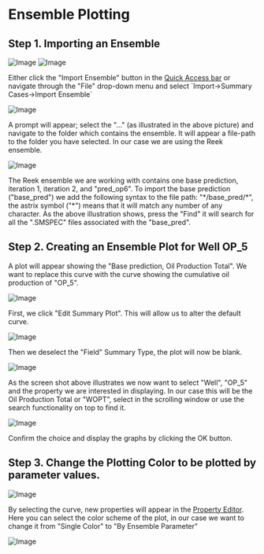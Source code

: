 # Ensemble Plotting

## Step 1. Importing an Ensemble

![Image](Resources/Pictures/import_ensemble.png) ![Image](Resources/Pictures/import_ensemble_1.png)

Either click the "Import Ensemble" button in the [Quick Access bar](../graphical-user-interface/graphical-user-interface.md#quick-access-buttons) or navigate through the "File" drop-down menu and select ´Import->Summary Cases->Import Ensemble´

![Image](Resources/Pictures/find_ensemble.png)

A prompt will appear; select the "..." (as illustrated in the above picture) and navigate to the folder which contains the ensemble. It will appear a file-path to the folder you have selected. In our case we are using the Reek ensemble.

![Image](Resources/Pictures/filter_ensemble.png)

The Reek ensemble we are working with contains one base prediction, iteration 1, iteration 2, and "pred_op6". To import the base prediction ("base_pred") we add the following syntax to the file path: "\*/base_pred/\*", the astrix symbol ("\*") means that it will match any number of any character. As the above illustration shows, press the "Find" it will search for all the ".SMSPEC" files associated with the "base_pred".

## Step 2. Creating an Ensemble Plot for Well OP_5

A plot will appear showing the "Base prediction, Oil Production Total". We want to replace this curve with the curve showing the cumulative oil production of "OP_5". 

![Image](Resources/Pictures/edit_old.png)

First, we click "Edit Summary Plot". This will allow us to alter the default curve.

![Image](Resources/Pictures/deselect_field.png)

Then we deselect the "Field" Summary Type, the plot will now be blank.

![Image](Resources/Pictures/select_OP_5.png)

As the screen shot above illustrates we now want to select "Well", "OP_5" and the property we are interested in displaying. In our case this will be the Oil Production Total or "WOPT", select in the scrolling window or use the search functionality on top to find it.

![Image](Resources/Pictures/click_ok.png)

Confirm the choice and display the graphs by clicking the OK button.

## Step 3. Change the Plotting Color to be plotted by parameter values.

![Image](Resources/Pictures/format_color.png)

By selecting the curve, new properties will appear in the [Property Editor](../graphical-user-interface/graphical-user-interface.md#property-editor). Here you can select the color scheme of the plot, in our case we want to change it from "Single Color" to "By Ensemble Parameter"

![Image](Resources/Pictures/final_plot.png)

